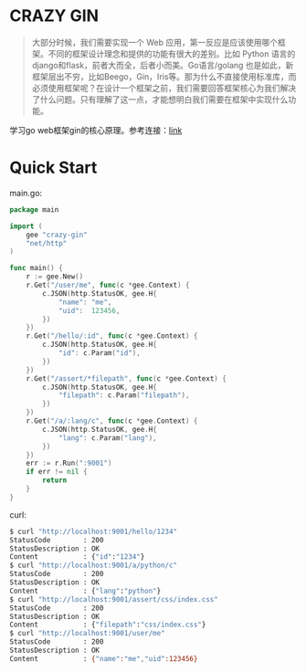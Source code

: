 # CRAZY GIN

> 大部分时候，我们需要实现一个 Web 应用，第一反应是应该使用哪个框架。不同的框架设计理念和提供的功能有很大的差别。比如 Python 语言的 django和flask，前者大而全，后者小而美。Go语言/golang 也是如此，新框架层出不穷，比如Beego，Gin，Iris等。那为什么不直接使用标准库，而必须使用框架呢？在设计一个框架之前，我们需要回答框架核心为我们解决了什么问题。只有理解了这一点，才能想明白我们需要在框架中实现什么功能。

学习go web框架gin的核心原理。参考连接：[link](https://geektutu.com/post/gee.html)

# Quick Start

main.go:
```go
package main

import (
	gee "crazy-gin"
	"net/http"
)

func main() {
	r := gee.New()
	r.Get("/user/me", func(c *gee.Context) {
		c.JSON(http.StatusOK, gee.H{
			"name": "me",
			"uid":  123456,
		})
	})
	r.Get("/hello/:id", func(c *gee.Context) {
		c.JSON(http.StatusOK, gee.H{
			"id": c.Param("id"),
		})
	})
	r.Get("/assert/*filepath", func(c *gee.Context) {
		c.JSON(http.StatusOK, gee.H{
			"filepath": c.Param("filepath"),
		})
	})
	r.Get("/a/:lang/c", func(c *gee.Context) {
		c.JSON(http.StatusOK, gee.H{
			"lang": c.Param("lang"),
		})
	})
	err := r.Run(":9001")
	if err != nil {
		return
	}
}
```

curl:
```BASH
$ curl "http://localhost:9001/hello/1234"
StatusCode        : 200
StatusDescription : OK
Content           : {"id":"1234"}
$ curl "http://localhost:9001/a/python/c"
StatusCode        : 200                                                                                            
StatusDescription : OK
Content           : {"lang":"python"}
$ curl "http://localhost:9001/assert/css/index.css"
StatusCode        : 200
StatusDescription : OK
Content           : {"filepath":"css/index.css"}
$ curl "http://localhost:9001/user/me"
StatusCode        : 200
StatusDescription : OK
Content           : {"name":"me","uid":123456}
```
